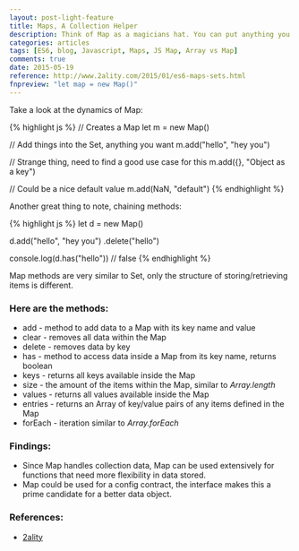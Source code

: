 ```yaml
---
layout: post-light-feature
title: Maps, A Collection Helper
description: Think of Map as a magicians hat. You can put anything you want in it, and you can access items by a simple key.
categories: articles
tags: [ES6, blog, Javascript, Maps, JS Map, Array vs Map]
comments: true
date: 2015-05-19
reference: http://www.2ality.com/2015/01/es6-maps-sets.html
fnpreview: "let map = new Map()"
---
```


Take a look at the dynamics of Map:

{% highlight js %}
// Creates a Map
let m = new Map()

// Add things into the Set, anything you want
m.add("hello", "hey you")

// Strange thing, need to find a good use case for this
m.add({}, "Object as a key") 

// Could be a nice default value
m.add(NaN, "default")
{% endhighlight %}

Another great thing to note, chaining methods:

{% highlight js %}
let d = new Map()

d.add("hello", "hey you")
 .delete("hello")

console.log(d.has("hello")) // false
{% endhighlight %}


Map methods are very similar to Set, only the structure of storing/retrieving items is different.

### Here are the methods: 

* add - method to add data to a Map with its key name and value
* clear - removes all data within the Map
* delete - removes data by key
* has - method to access data inside a Map from its key name, returns boolean
* keys - returns all keys available inside the Map
* size - the amount of the items within the Map, similar to *Array.length*
* values - returns all values available inside the Map
* entries - returns an Array of key/value pairs of any items defined in the Map
* forEach - iteration similar to *Array.forEach*

### Findings:

* Since Map handles collection data, Map can be used extensively for functions that need more flexibility in data stored.
* Map could be used for a config contract, the interface makes this a prime candidate for a better data object.

### References:

* [2ality](http://www.2ality.com/2015/01/es6-maps-sets.html)